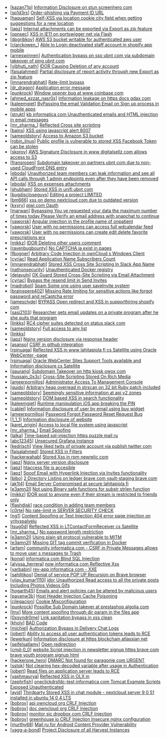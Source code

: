 * [[kazan71p](https://hackerone.com/kazan71p)] [Information Disclosure on stun screenhero com](https://hackerone.com/reports/175061)
* [[sp1d3rs](https://hackerone.com/sp1d3rs)] [Order-phishing via Payment ID URL](https://hackerone.com/reports/186862)
* [[haquaman](https://hackerone.com/haquaman)] [Self-XSS via location cookie city field when getting suggestions for a new location](https://hackerone.com/reports/166709)
* [[japz](https://hackerone.com/japz)] [Internal attachments can be exported via Export as zip feature](https://hackerone.com/reports/186230)
* [[opnsec](https://hackerone.com/opnsec)] [XSS in IE11 on portswigger net via Flash](https://hackerone.com/reports/182160)
* [[dpgribkov](https://hackerone.com/dpgribkov)] [AWS S3 bucket writable for authenticated aws user](https://hackerone.com/reports/131523)
* [[clarckowen_](https://hackerone.com/clarckowen_)] [Able to Login deactivated staff account in shopify app mobile](https://hackerone.com/reports/175490)
* [[arneswinnen](https://hackerone.com/arneswinnen)] [Authentication bypass on sso ubnt com via subdomain takeover of ping ubnt com](https://hackerone.com/reports/172137)
* [[vibhuti_nath](https://hackerone.com/vibhuti_nath)] [IDOR Causing Deletion of any account](https://hackerone.com/reports/156537)
* [[faisalahmed](https://hackerone.com/faisalahmed)] [Partial disclosure of report activity through new Export as zip feature](https://hackerone.com/reports/182358)
* [[imnarendrabhati](https://hackerone.com/imnarendrabhati)] [Rate-limit bypass](https://hackerone.com/reports/165727)
* [[dr_dragon](https://hackerone.com/dr_dragon)] [Application error message](https://hackerone.com/reports/147577)
* [[punkrock](https://hackerone.com/punkrock)] [Window opener bug at www coinbase com](https://hackerone.com/reports/181088)
* [[ahmed_ezzat_nasr0x](https://hackerone.com/ahmed_ezzat_nasr0x)] [Information leakage on https  docs gdax com](https://hackerone.com/reports/168509)
* [[kaleemgiet](https://hackerone.com/kaleemgiet)] [ByPassing the email Validation Email on Sign up process in mobile apps](https://hackerone.com/reports/57764)
* [[strukt](https://hackerone.com/strukt)] [ kb informatica com Unauthenticated emails and HTML injection in email messages](https://hackerone.com/reports/139402)
* [[mr_sharma_](https://hackerone.com/mr_sharma_)] [Reflected Cross site scripting](https://hackerone.com/reports/174909)
* [[bains](https://hackerone.com/bains)] [XSS using javascript alert 8007 ](https://hackerone.com/reports/127154)
* [[sameoldstory](https://hackerone.com/sameoldstory)] [Access to Amazon S3 bucket](https://hackerone.com/reports/170295)
* [[robin_linus](https://hackerone.com/robin_linus)] [Public profile is vulnerable to stored XSS  Facebook Token can be stolen](https://hackerone.com/reports/175122)
* [[skorov](https://hackerone.com/skorov)] [AWS Signature Disclosure in www digitalsellz com allows access to S3](https://hackerone.com/reports/170052)
* [[fransrosen](https://hackerone.com/fransrosen)] [Subdomain takeover on partners ubnt com due to non-used CloudFront DNS entry](https://hackerone.com/reports/145224)
* [[eboda](https://hackerone.com/eboda)] [Unauthorized team members can leak information and see all API calls through 1 admin  endpoints even after they have been removed ](https://hackerone.com/reports/156520)
* [[eboda](https://hackerone.com/eboda)] [XSS on expenses attachments](https://hackerone.com/reports/165324)
* [[shubham](https://hackerone.com/shubham)] [Stored XSS in unifi ubnt com](https://hackerone.com/reports/142084)
* [[bugdiscloseguys](https://hackerone.com/bugdiscloseguys)] [Editing a project LIMITED ](https://hackerone.com/reports/176899)
* [[bm666](https://hackerone.com/bm666)] [xss on demo nextcloud com due to outdated version](https://hackerone.com/reports/177713)
* [[kxyry](https://hackerone.com/kxyry)] [ qiwi com Oauth               ](https://hackerone.com/reports/159507)
* [[marwan](https://hackerone.com/marwan)] [Bypassing You ve requested your data the maximum number of times today   Please Verify an email address with snapchat to continue ](https://hackerone.com/reports/173043)
* [[yaworsk](https://hackerone.com/yaworsk)] [Angular injection in the profile name of onpatient](https://hackerone.com/reports/141240)
* [[yaworsk](https://hackerone.com/yaworsk)] [User with no permissions can access full wdcalendar feed](https://hackerone.com/reports/141541)
* [[yaworsk](https://hackerone.com/yaworsk)] [User with no permissions can create edit delete favorite prescriptions erx ](https://hackerone.com/reports/142101)
* [[mikkz](https://hackerone.com/mikkz)] [ IDOR Deleting other users comment](https://hackerone.com/reports/138243)
* [[ravenbugbounty](https://hackerone.com/ravenbugbounty)] [No CAPTCHA ia exist in pages](https://hackerone.com/reports/176599)
* [[fbogner](https://hackerone.com/fbogner)] [Arbitrary Code Injection in ownCloud  s Windows Client](https://hackerone.com/reports/155657)
* [[cyriac](https://hackerone.com/cyriac)] [Read Application Name  Subscribers Count ](https://hackerone.com/reports/184057)
* [[imnarendrabhati](https://hackerone.com/imnarendrabhati)] [ Stored XSS Cross Site Scripting In Slack App Name](https://hackerone.com/reports/159460)
* [[nathonsecurity](https://hackerone.com/nathonsecurity)] [Unauthenticated Docker registry](https://hackerone.com/reports/179103)
* [[dejavuln](https://hackerone.com/dejavuln)] [OX Guard  Stored Cross-Site Scripting via Email Attachment](https://hackerone.com/reports/165275)
* [[cyriac](https://hackerone.com/cyriac)] [Bypass the resend limit in Send Invites](https://hackerone.com/reports/182530)
* [[madrobot](https://hackerone.com/madrobot)] [ Spam Some one using user saveInvite system](https://hackerone.com/reports/182089)
* [[brainspere402](https://hackerone.com/brainspere402)] [Missing Rate limiting for sensitive actions like forgot password  and reCaptcha error  ](https://hackerone.com/reports/159497)
* [[jamesclyde](https://hackerone.com/jamesclyde)] [ BYPASS Open redirect and XSS in supporthiring shopify com](https://hackerone.com/reports/158434)
* [[sasi2103](https://hackerone.com/sasi2103)] [Researcher gets email updates on a private program after he she quits that program ](https://hackerone.com/reports/174449)
* [[linkks](https://hackerone.com/linkks)] [RC4 cipher suites detected on status slack com](https://hackerone.com/reports/99157)
* [[sameoldstory](https://hackerone.com/sameoldstory)] [Full access to any list](https://hackerone.com/reports/173969)
* [[linkks](https://hackerone.com/linkks)] [    ](https://hackerone.com/reports/117902)
* [[japz](https://hackerone.com/japz)] [Nginx version disclosure via response header](https://hackerone.com/reports/183245)
* [[asanso](https://hackerone.com/asanso)] [CSRF in github integration](https://hackerone.com/reports/174328)
* [[rpinuaga](https://hackerone.com/rpinuaga)] [Reflected XSS in www lahitapiola fi  cs Satellite using Oracle WebCenter -page](https://hackerone.com/reports/164578)
* [[rpinuaga](https://hackerone.com/rpinuaga)] [Oracle WebCenter Sites Support Tools available and Information disclosure  cs Satellite ](https://hackerone.com/reports/164581)
* [[gaurang](https://hackerone.com/gaurang)] [Subdomain Takeover on http  kiosk owox com ](https://hackerone.com/reports/182576)
* [[hussain_0x3c](https://hackerone.com/hussain_0x3c)] [Cross-Site Scripting Stored On Rich Media](https://hackerone.com/reports/142540)
* [[ameerpornillos](https://hackerone.com/ameerpornillos)] [Administrator Access To Management Console](https://hackerone.com/reports/182637)
* [[guido](https://hackerone.com/guido)] [Arbitrary heap overread in strscan on 32 bit Ruby patch included](https://hackerone.com/reports/166661)
* [[sameoldstory](https://hackerone.com/sameoldstory)] [Seemingly sensitive information at api v2 zones](https://hackerone.com/reports/165131)
* [[sameoldstory](https://hackerone.com/sameoldstory)] [DOM based XSS in search functionality](https://hackerone.com/reports/168165)
* [[kaleemgiet](https://hackerone.com/kaleemgiet)] [Runtime manipulation iOS app breaking the PIN](https://hackerone.com/reports/80512)
* [[cablej](https://hackerone.com/cablej)] [Information disclosure of user by email using buy widget](https://hackerone.com/reports/176002)
* [[ameerpornillos](https://hackerone.com/ameerpornillos)] [Password Forgot Password Reset Request Bug](https://hackerone.com/reports/182267)
* [[1_1_1](https://hackerone.com/1_1_1)] [Information disclosure of website](https://hackerone.com/reports/179121)
* [[karel_origin](https://hackerone.com/karel_origin)] [Access to local file system using javascript](https://hackerone.com/reports/175979)
* [[mr_sharma_](https://hackerone.com/mr_sharma_)] [Email Spoofing](https://hackerone.com/reports/163526)
* [[lalka](https://hackerone.com/lalka)] [Time-based sql-injection   https  puzzle mail ru](https://hackerone.com/reports/170149)
* [[abc12345](https://hackerone.com/abc12345)] [Unsecured Grafana instance](https://hackerone.com/reports/182234)
* [[kedrisch](https://hackerone.com/kedrisch)] [View liked twits of private account via publish twitter com](https://hackerone.com/reports/174721)
* [[faisalahmed](https://hackerone.com/faisalahmed)] [Stored XSS in Filters](https://hackerone.com/reports/141114)
* [[hackerwahab](https://hackerone.com/hackerwahab)] [Stored Xss in rpm newrelic com](https://hackerone.com/reports/170241)
* [[japz](https://hackerone.com/japz)] [Nginx server version disclosure](https://hackerone.com/reports/182046)
* [[japz](https://hackerone.com/japz)] [htaccess file is accesible](https://hackerone.com/reports/182017)
* [[japz](https://hackerone.com/japz)] [Spoof Email with Hyperlink Injection via Invites functionality](https://hackerone.com/reports/182008)
* [[bibo](https://hackerone.com/bibo)] [2 Directory Listing on ledger brave com  vault-staging brave com](https://hackerone.com/reports/175320)
* [[ak1t4](https://hackerone.com/ak1t4)] [Email Server Compromised at secure lahitapiola fi](https://hackerone.com/reports/177225)
* [[e3amn2l](https://hackerone.com/e3amn2l)] [Not using Binary safe functions for substr strlen function](https://hackerone.com/reports/181315)
* [[mikkz](https://hackerone.com/mikkz)] [ IDOR post to anyone even if their stream is restricted to friends only](https://hackerone.com/reports/137954)
* [[flashdisk](https://hackerone.com/flashdisk)] [race condition in adding team members](https://hackerone.com/reports/176127)
* [[c0rte](https://hackerone.com/c0rte)] [No rate-limit in SERVER SECURITY CHECK](https://hackerone.com/reports/174668)
* [[ng1](https://hackerone.com/ng1)] [Content Spoofing or Text Injection 404 error page injection on yrityspalvelu ](https://hackerone.com/reports/134388)
* [[tsug0d](https://hackerone.com/tsug0d)] [Reflected XSS in LTContactFormReceiver  cs Satellite ](https://hackerone.com/reports/172595)
* [[mr_sharma_](https://hackerone.com/mr_sharma_)] [No password length restriction](https://hackerone.com/reports/167351)
* [[e3amn2l](https://hackerone.com/e3amn2l)] [Using plain git protocol vulnerable to MITM ](https://hackerone.com/reports/181214)
* [[e3amn2l](https://hackerone.com/e3amn2l)] [Missing GIT tag commit verification in Docker](https://hackerone.com/reports/181212)
* [[artem](https://hackerone.com/artem)] [ community informatica com - CSRF in Private Messages allows to move user s messages to Trash](https://hackerone.com/reports/45050)
* [[konqi](https://hackerone.com/konqi)] [ informatica com Blind SQL Injection](https://hackerone.com/reports/117073)
* [[alyssa_herrera](https://hackerone.com/alyssa_herrera)] [ now informatica com Reflective Xss](https://hackerone.com/reports/81191)
* [[yarbabin](https://hackerone.com/yarbabin)] [ rev-app informatica com - XXE](https://hackerone.com/reports/105434)
* [[sahiltikoo](https://hackerone.com/sahiltikoo)] [Denial of service POP UP Recursion on Brave browser](https://hackerone.com/reports/179248)
* [[vijay_kumar1110](https://hackerone.com/vijay_kumar1110)] [ idor Unauthorized Read access to all the private posts Including Photos Videos Gifs ](https://hackerone.com/reports/148764)
* [[hogarth45](https://hackerone.com/hogarth45)] [Emails and alert policies can be altered by malicious users ](https://hackerone.com/reports/123120)
* [[pavanw3b](https://hackerone.com/pavanw3b)] [Host Header Injection  Cache Poisoning](https://hackerone.com/reports/123513)
* [[cjlegacion](https://hackerone.com/cjlegacion)] [Cookie Misconfiguration](https://hackerone.com/reports/163227)
* [[punkrock](https://hackerone.com/punkrock)] [Possilbe Sub Domain takever at prestashop algolia com](https://hackerone.com/reports/173417)
* [[lmx](https://hackerone.com/lmx)] [More content spoofing through dir param in the files app](https://hackerone.com/reports/154827)
* [[0xsyndr0me](https://hackerone.com/0xsyndr0me)] [Link sanitation bypass in xss clean  ](https://hackerone.com/reports/171670)
* [[kholy](https://hackerone.com/kholy)] [BAD Code  ](https://hackerone.com/reports/180074)
* [[michiel](https://hackerone.com/michiel)] [Authorization Bypass in Delivery Chat Logs](https://hackerone.com/reports/144000)
* [[jobert](https://hackerone.com/jobert)] [Ability to access all user authentication tokens leads to RCE](https://hackerone.com/reports/158330)
* [[lewerkun](https://hackerone.com/lewerkun)] [Information disclosure at https  blockchain atlassian net](https://hackerone.com/reports/179599)
* [[seifelsallamy](https://hackerone.com/seifelsallamy)] [Open redirection ](https://hackerone.com/reports/132251)
* [[cmd-0_0](https://hackerone.com/cmd-0_0)] [ website Script injection in newsletter signup https  brave com brave youth program signup html](https://hackerone.com/reports/175403)
* [[hackerone_hero](https://hackerone.com/hackerone_hero)] [DMARC Not found for paragonie com  URGENT](https://hackerone.com/reports/179828)
* [[sstok](https://hackerone.com/sstok)] [Not clearing hex-decoded variable after usage in Authentication](https://hackerone.com/reports/168293)
* [[jobert](https://hackerone.com/jobert)] [Read files on application server leads to RCE](https://hackerone.com/reports/178152)
* [[yashmaurya](https://hackerone.com/yashmaurya)] [Reflected XSS in OLX in](https://hackerone.com/reports/175801)
* [[zephrfish](https://hackerone.com/zephrfish)] [ oneclickdrsfdc-test informatica com Tomcat Example Scripts Exposed Unauthenticated](https://hackerone.com/reports/147161)
* [[ayid](https://hackerone.com/ayid)] [ Thirdparty  Stored XSS in chat module - nextcloud server 9 0 51 installed in ubuntu 14 0 4 LTS](https://hackerone.com/reports/148897)
* [[bobrov](https://hackerone.com/bobrov)] [ api owncloud org CRLF Injection](https://hackerone.com/reports/154306)
* [[bobrov](https://hackerone.com/bobrov)] [ doc owncloud org CRLF Injection](https://hackerone.com/reports/154275)
* [[bobrov](https://hackerone.com/bobrov)] [ monitor sjc dropbox com CRLF Injection](https://hackerone.com/reports/39261)
* [[bobrov](https://hackerone.com/bobrov)] [ greenhouse io CRLF Injection  Insecure nginx configuration](https://hackerone.com/reports/25275)
* [[murthy68](https://hackerone.com/murthy68)] [Mail ru for Android Content Provider Vulnerability](https://hackerone.com/reports/143280)
* [[vagg-a-bond](https://hackerone.com/vagg-a-bond)] [Project Disclosure of all Harvest Instances](https://hackerone.com/reports/152929)
